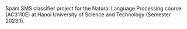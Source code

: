 Spam SMS classifier project for the Natural Language Processing course (AC3110E) at Hanoi University of Science and Technology (Semester 2023.1).
